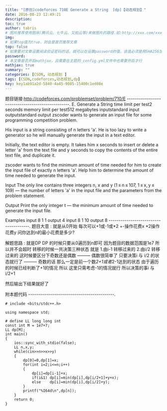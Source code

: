```yaml
---
title: "[原创]codeforces 710E Generate a String  [dp]【动态规划】"
date: 2016-08-23 12:49:21
description:
toc: true
author: tabris
# 图片推荐使用图床(腾讯云、七牛云、又拍云等)来做图片的路径.如:http://xxx.com/xxx.jpg
img:
# 如果top值为true，则会是首页推荐文章
top: false
# 如果要对文章设置阅读验证密码的话，就可以在设置password的值，该值必须是用SHA256加密后的密码，防止被他人识破
password:
# 本文章是否开启mathjax，且需要在主题的_config.yml文件中也需要开启才行
mathjax: true
summary: ""
categories: [CSDN, 动态规划 ]
tags: [CSDN,codeforces,动态规划,dp]
key: key1ab91a2d-5840-4a45-9085-15400c1ed08e
---
```


题目链接:http://codeforces.com/problemset/problem/710/E
-------------------------------------------------.
E. Generate a String
time limit per test2 seconds
memory limit per test512 megabytes
inputstandard input
outputstandard output
zscoder wants to generate an input file for some programming competition problem.

His input is a string consisting of n letters 'a'. He is too lazy to write a generator so he will manually generate the input in a text editor.

Initially, the text editor is empty. It takes him x seconds to insert or delete a letter 'a' from the text file and y seconds to copy the contents of the entire text file, and duplicate it.

zscoder wants to find the minimum amount of time needed for him to create the input file of exactly n letters 'a'. Help him to determine the amount of time needed to generate the input.

Input
The only line contains three integers n, x and y (1 ≤ n ≤ 107, 1 ≤ x, y ≤ 109) — the number of letters 'a' in the input file and the parameters from the problem statement.

Output
Print the only integer t — the minimum amount of time needed to generate the input file.

Examples
input
8 1 1
output
4
input
8 1 10
output
8
--------------------------------------.
题目大意 :
        就是从0开始 每次可以+1或-1或*2   +-操作花费x   *2操作花费y   问你达到n的最小花费是多少?


解题思路 :
就是DP
DP 的时候只要从0遍历到n即可  因为题目的数据范围是1e7 所以并不会超时
转移的时候一共决策三种状态 就是
1.由i-1 转移过来的
2.由i/2 转移过来的   这时候要区分下奇数还是偶数
   ——— 偶数很简单了 只要决策i 与 i/2 的状态就行了
   ——— 奇数的话 那么一定是前一个数*2+1或者*2-1达到的状态 由于遍历的时候已经判断了+1的情况 所以 这里只需考虑-1的情况就行   所以决策的事i 与 i/2+1

然后输出下结果就好了


附本题代码
-------------------------------------------.
```
# include <bits/stdc++.h>

using namespace std;

# define LL long long int
const int M = 1e7+7;
LL dp[M];
int main()
{
    ios::sync_with_stdio(false);
    LL n,x,y;
    while(cin>>n>>x>>y)
    {
        dp[0]=0,dp[1]=x;
        for(int i=2;i<=n;i++)
        {
            dp[i]=dp[i-1]+x;
            if(i&1) dp[i]=min(dp[i],dp[i/2+1]+y+x);
            else    dp[i]=min(dp[i],dp[i/2]+y);
        }
        printf("%I64d\n",dp[n]);
    }
    return 0;
}

```